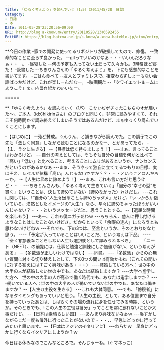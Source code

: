 ```yaml
---
Title: 「ゆるく考えよう」を読んでいく（1/5）（2011/05/28　日誌）
Category:
- 日誌
- 本
Date: 2011-05-28T23:20:56+09:00
URL: http://blog.a-know.me/entry/20110528/1306592456
EditURL: https://blog.hatena.ne.jp/a-know/a-know.hateblo.jp/atom/entry/12921228815727979681
---
```



**今日の作業
-家での開発に使ってるリポジトリが破損してたので、修復。
--致命的なことに至らず良かった。
--gitっていいのかなぁ・・・いいんだろうなぁ・・・。
-昼寝した
--何の予定も入ってない土日って久々かも。3時間ほど寝た！
-読書した
--ちきりんさんの「ゆるく考えよう」を。下にも感想的なことを書いてます。
-ごはん食べて
--友人とファミレスで。相変わらずしょーもない会話ばっかだけど、これが楽しーんだなー。
-映画観た
--「クワイエットルームにようこそ」を。内田有紀かわいいなー。

=====

**「ゆるく考えよう」を読んでいく（1/5）
こないだポチったこちらの本が届いた〜。ご本人（id:Chikirinさん）のブログと同じく、非常に読みやすくて、それこそ何時間かで読み終えてしまいそうではあるんだけど、まぁゆっくり読んでいくことにします。


-【はじめに】
--殆ど賛成。うんうん、と頷きながら読んでた。この調子でこの先も「激しく同意」しながら読むことになるのかなー、とか思ってたら。
-【１．ラクに生きる】
--【目標は低く持ちましょう！】
---まぁ、言ってることはわかるけど。
---自分の考えとしては、そもそも自分の目標を何かと比べて「高い」「低い」と比べること、考えることにムリがあるというか、ナンセンスだというのがあるかなぁ
---まぁ、そうやって独自に立ててるつもりの目標、実はそれ、レベルが結構「高い」んじゃないですか？？・・・ということなんだろーか。
--【人生は早めに諦めよう！】
---まぁ、これも言い方だと思うけど・・・
---ちきりんさんも、「ゆるく考えて生きていく」「自分の“幸せの型”を貫く」ということは、決して諦めていない（諦めなかった）わけだし。
---これに関しては、「“自分の”人生を送ることは諦めちゃダメ」だけど、「いつからか抱いている、漠然としたイメージの“人生”」なら、早々に諦めちゃったほうがいいんじゃない？・・・というメッセージだと、思うこととする。
--【退屈な時間を楽しもう】
---あー、これも僕ニガテだわｗ
---もちろん、他人に押し付けるようなことはしたことないけどさ。だからといって「余暇の達人」になろうとも思わないけどねｗ
---それでも、下の3つは、至言というか、そのとおりだなと思う。
----「予定が入っていることはいいことだ、という考えは下品」
----「全く有意義なことをしない人生も選択肢として認められるべき」
----「ニート（NEET）、の前提には、仕事と勉強と訓練にしか価値がない、という考えがある」
--【多数派が正しいわけではない】
---同意。
---「多数派」からの心無い質問に対する切り替えしとして、下の3つの問いは有効かもね（これらの問いに対する答えにはすごく興味がある・・・）
----結婚している方へ：世の中の大半の人が結婚しない世の中でも、あなたは結婚しますか？
----大学へ進学した方へ：世の中の大半の人が高卒で働く時代でも、あなたは進学しますか？
----働いている人へ：世の中の大半の人が働いていない世の中でも、あなたは働きますか？
--【人生の主役を生きる】
---これも大体同意。
---でも、「傍観者」になるタイミングもあっていいと思う。「人生の主役」として、ある位置まで自分を持っていったあとは、しばらくその場の流れに身を任せてみる時期、というか。そのときでも、「この人生の主役は自分」ってことを常に忘れないことが大事だけど。
--【日本は素晴らしい国】
---あんまり興味ないなぁｗ
---恥ずかしながらまだ一度も海外に行ったことがないので・・・、、早急にどっかに行ってみたいと思います。
--【日本はアジアのイタリアに】
---わらたｗ　早急にどっかに行くならイタリアにしようか？ｗ



今日はお休みなのでこんなところで。そんじゃーね。（←マネっこ）
